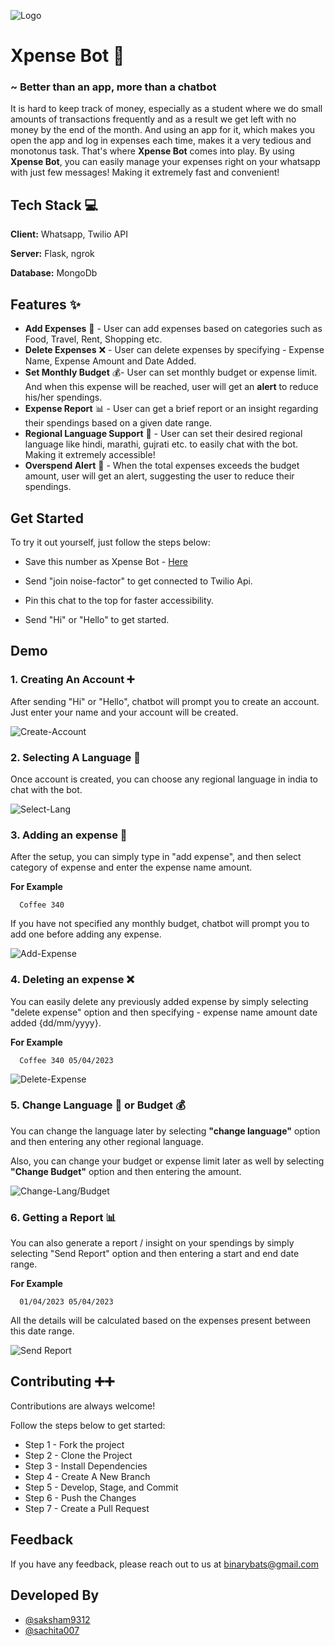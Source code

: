 
![Logo](https://github.com/Binary-Bats/Xpense_Bot/blob/main/Demos/Green%20Yellow%20Playful%20&%20Celebratory%20Traditional%20Graduation%20Banner.png?raw=true)


# Xpense Bot 🤑
### ~ Better than an app, more than a chatbot

It is hard to keep track of money, especially as a student where we do small amounts of transactions frequently and as a result we get left with no money by the end of the month. And using an app for it, which makes you open the app and log in expenses each time, makes it a very tedious and monotonus task. That's where **Xpense Bot** comes into play. By using **Xpense Bot**, you can easily manage your expenses right on your whatsapp with just few messages! Making it extremely fast and convenient!



## Tech Stack 💻

**Client:** Whatsapp, Twilio API

**Server:** Flask, ngrok

**Database:** MongoDb




## Features ✨

* __Add Expenses__ 📝 - User can add expenses based on categories such as Food, Travel, Rent, Shopping etc.
* __Delete Expenses__ ❌ - User can delete expenses by specifying - Expense Name, Expense Amount and Date Added.
* __Set Monthly Budget__ 💰- User can set monthly budget or expense limit. And when this expense will be reached, user will get an **alert** to reduce his/her spendings.
* __Expense Report__ 📊 - User can get a brief report or an insight regarding their spendings based on a given date range.
* __Regional Language Support__ 💬 - User can set their desired regional language like hindi, marathi, gujrati etc. to easily chat with the bot. Making it extremely accessible!
* __Overspend Alert__ 🔴 - When the total expenses exceeds the budget amount, user will get an alert, suggesting the user to reduce their spendings.

## Get Started
To try it out yourself, just follow the steps below:
* Save this number as Xpense Bot - [Here](https://wa.me/14155238886)

* Send "join noise-factor" to get connected to Twilio Api.

* Pin this chat to the top for faster accessibility.

* Send "Hi" or "Hello" to get started.

    
## Demo

### 1. Creating An Account ➕
After sending "Hi" or "Hello", chatbot will prompt you to create an account. Just enter your name and your account will be created.

![Create-Account](https://github.com/Binary-Bats/Xpense_Bot/blob/main/Demos/create_account.gif?raw=true)

### 2. Selecting A Language 💬
Once account is created, you can choose any regional language in india to chat with the bot.

![Select-Lang](https://github.com/Binary-Bats/Xpense_Bot/blob/main/Demos/Select_lang.gif?raw=true)

### 3. Adding an expense 📝
After the setup, you can simply type in "add expense", and then select category of expense and enter the expense name <space> amount.

**For Example**
```http
  Coffee 340
``` 
If you have not specified any monthly budget, chatbot will prompt you to add one before adding any expense.

![Add-Expense](https://github.com/Binary-Bats/Xpense_Bot/blob/main/Demos/add_expense.gif?raw=true)

### 4. Deleting an expense ❌
You can easily delete any previously added expense by simply selecting "delete expense" option and then specifying - expense name <space> amount <space> date added {dd/mm/yyyy}.

**For Example**
```http
  Coffee 340 05/04/2023
```
![Delete-Expense](https://github.com/Binary-Bats/Xpense_Bot/blob/main/Demos/Delete_expense%20(1)%20(1).gif?raw=true)
    
### 5. Change Language 💬 or Budget 💰
You can change the language later by selecting **"change language"** option and then entering any other regional language.

Also, you can change your budget or expense limit later as well by selecting **"Change Budget"** option and then entering the amount.

![Change-Lang/Budget](https://github.com/Binary-Bats/Xpense_Bot/blob/main/Demos/change_lang_budget.gif?raw=true)


### 6. Getting a Report 📊
You can also generate a report / insight on your spendings by simply selecting "Send Report" option and then entering a start and end date range.

**For Example**
```http
  01/04/2023 05/04/2023
```
All the details will be calculated based on the expenses present between this date range.

![Send Report](https://github.com/Binary-Bats/Xpense_Bot/blob/main/Demos/WhatsApp%20Video%202023-04-06%20at%2009.36.59%20(1).gif?raw=true)



## Contributing ➕➕

Contributions are always welcome!

Follow the steps below to get started:
* Step 1 - Fork the project
* Step 2 - Clone the Project
* Step 3 - Install Dependencies
* Step 4 - Create A New Branch
* Step 5 - Develop, Stage, and Commit
* Step 6 - Push the Changes
* Step 7 - Create a Pull Request



## Feedback

If you have any feedback, please reach out to us at binarybats@gmail.com

## Developed By

- [@saksham9312](https://github.com/saksham9312)
- [@sachita007](https://github.com/Sachita007)

